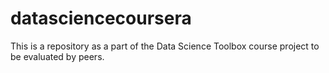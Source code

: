 # datasciencecoursera
This is a repository as a part of the Data Science Toolbox course project to be evaluated by peers.
